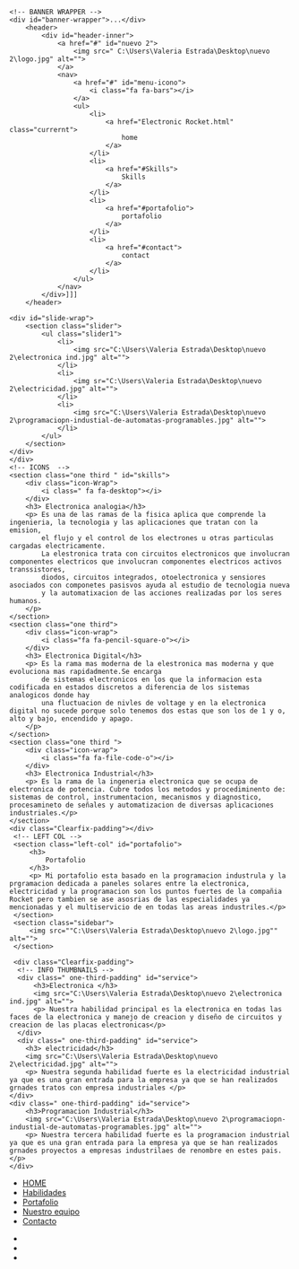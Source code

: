 <!DOCTYPE html>
<html lang="en">
<head> 
    <meta charset="UTF-8">
    <meta http-equiv="X-UA-Compatible" content="IE=edge">
    <meta name="viewport" content="width=device-width, initial-scale=1.0"> 
    <link rel="stylesheet" href="Mis estilos1.css".css" type="text/css">
    <title>Electronic Rocket</title>
</head>
<body>
    <!-- Main WRAPPER -->
    <div id="wrapper">

    <!-- BANNER WRAPPER -->   
    <div id="banner-wrapper">...</div>
        <header>
            <div id="header-inner">
                <a href="#" id="nuevo 2">
                    <img src=" C:\Users\Valeria Estrada\Desktop\nuevo 2\logo.jpg" alt="">
                </a>
                <nav>
                    <a href="#" id="menu-icono">
                        <i class="fa fa-bars"></i>
                    </a>
                    <ul> 
                        <li>
                            <a href="Electronic Rocket.html" class="currernt"> 
                                home
                            </a>
                        </li>
                        <li>
                            <a href="#Skills"> 
                                Skills
                            </a>
                        </li>
                        <li>
                            <a href="#portafolio"> 
                                portafolio
                            </a>
                        </li>
                        <li>
                            <a href="#contact">
                                contact
                            </a>
                        </li>
                    </ul>
                </nav>
            </div>]]]
        </header>
  <!-- SLIDER -->   
    <div id="slide-wrap">
        <section class="slider">
            <ul class="slider1"> 
                <li>
                    <img src="C:\Users\Valeria Estrada\Desktop\nuevo 2\electronica ind.jpg" alt="">
                </li>
                <li>
                    <img sr="C:\Users\Valeria Estrada\Desktop\nuevo 2\electricidad.jpg" alt="">
                </li>
                <li>
                    <img src="C:\Users\Valeria Estrada\Desktop\nuevo 2\programaciopn-industial-de-automatas-programables.jpg" alt="">
                </li>
            </ul>
        </section>
    </div>
    </div>   
    <!-- ICONS  -->
    <section class="one third " id="skills">
        <div class="icon-Wrap">
            <i class=" fa fa-desktop"></i>
        </div>
        <h3> Electronica analogia</h3>
        <p> Es una de las ramas de la fisica aplica que comprende la ingenieria, la tecnologia y las aplicaciones que tratan con la emision,
            el flujo y el control de los electrones u otras particulas cargadas electricamente.
            La elestronica trata con circuitos electronicos que involucran componentes electricos que involucran componentes electricos activos transsistores,
            diodos, circuitos integrados, otoelectronica y sensiores asociados con componetes pasisvos ayuda al estudio de tecnologia nueva
            y la automatixacion de las acciones realizadas por los seres humanos.
        </p>
    </section>
    <section class="one third">
        <div class="icon-wrap">
            <i class="fa fa-pencil-square-o"></i>
        </div>
        <h3> Electronica Digital</h3>
        <p> Es la rama mas moderna de la elestronica mas moderna y que evoluciona mas rapidadmente.Se encarga 
            de sistemas electronicos en los que la informacion esta codificada en estados discretos a diferencia de los sistemas analogicos donde hay 
            una fluctuacion de nivles de voltage y en la electronica digital no sucede porque solo tenemos dos estas que son los de 1 y o, alto y bajo, encendido y apago. 
        </p>
    </section>
    <section class="one third "> 
        <div class="icon-wrap">
            <i class="fa fa-file-code-o"></i>
        </div>
        <h3> Electronica Industrial</h3>
        <p> Es la rama de la ingeneria electronica que se ocupa de electronica de potencia. Cubre todos los metodos y procediminento de: sistemas de control, instrumentacion, mecanismos y diagnostico, procesamineto de señales y automatizacion de diversas aplicaciones industriales.</p>
    </section>
    <div class="Clearfix-padding"></div> 
     <!-- LEFT COL --> 
     <section class="left-col" id="portafolio">
         <h3>
             Portafolio 
         </h3>
         <p> Mi portafolio esta basado en la programacion industrula y la prgramacion dedicada a paneles solares entre la electronica, electricidad y la programacion son los puntos fuertes de la compañia Rocket pero tambien se ase asosrias de las especialidades ya mencionadas y el multiservicio de en todas las areas industriles.</p> 
     </section> 
     <section class="sidebar">
         <img src=""C:\Users\Valeria Estrada\Desktop\nuevo 2\logo.jpg"" alt="">
     </section> 

     <div class="Clearfix-padding">
      <!-- INFO THUMBNAILS --> 
      <div class=" one-third-padding" id="service"> 
          <h3>Electronica </h3> 
          <img src="C:\Users\Valeria Estrada\Desktop\nuevo 2\electronica ind.jpg" alt="">
          <p> Nuestra habilidad principal es la electronica en todas las faces de la electronica y manejo de creacion y diseño de circuitos y  creacion de las placas electronicas</p>     
      </div> 
      <div class=" one-third-padding" id="service"> 
        <h3> electricidad</h3>
        <img src="C:\Users\Valeria Estrada\Desktop\nuevo 2\electricidad.jpg" alt="">
        <p> Nuestra segunda habilidad fuerte es la electricidad industrial ya que es una gran entrada para la empresa ya que se han realizados  grnades tratos con empresa industriales </p>     
    </div> 
    <div class=" one-third-padding" id="service"> 
        <h3>Programacion Industrial</h3>
        <img src="C:\Users\Valeria Estrada\Desktop\nuevo 2\programaciopn-industial-de-automatas-programables.jpg" alt="">
        <p> Nuestra tercera habilidad fuerte es la programacion industrial ya que es una gran entrada para la empresa ya que se han realizados  grnades proyectos a empresas industrilaes de renombre en estes pais.</p>     
    </div> 
</div>
<div class="clearfix-padding"></div>
     <!-- FOOTER --> 
      <footer>
          <div class="banner-wrapper">
              <div class="icon-text">
                  <div class="icon-text-icon">
                      <ul class="footer-nav">
                          <li>
                              <a href="Elctronic Rocket">HOME</a>
                          </li>
                          <li>
                              <a href="#">Habilidades</a>
                          </li>
                          <li> 
                              <a href="#"> Portafolio</a>
                          </li>
                          <li> 
                              <a href="#"> Nuestro equipo</a>
                          </li>
                          <li> 
                              <a href="#"> Contacto</a>
                          </li>
                      </ul>
                  </div>
                  <div class="icon-text-text">
                      <ul class=" social">
                          <li> 
                              <a href="Elctronic_Rocket_contacto@gmail.com">
                                <i class="fa fa.envelope-o"></i>
                              </a>
                          </li>
                          <li>
                              <a href=" http://facebook.com/Electronic Rocket"> 
                                  <i class=" fa fa-facebook"></i>
                              </a>
                          </li> 
                          <li>
                              <a href="http://whatsApp.com/Elctronic Rocket">
                                  <i class=" fa fa-whatsApp"></i>
                              </a>
                          </li>
                      </ul>
                     </div>
              </div>
          </div>
      </footer>
      <!-- SCRIPT --> 
      <script>
           $(document).ready(function(){
      $('.slider1').bxSlider({
        mode: 'fade',
      });
      $('.slider2').bxSlider({
        mode: 'fade',
      });
      $('.slider3').bxSlider({
        mode: 'fade',
      });
    });
        </script> 
    </body>
</html>
